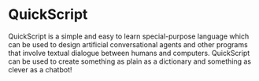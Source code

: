# QuickScript
QuickScript is a simple and easy to learn special-purpose language which can be used to design artificial conversational agents and other programs that involve textual dialogue between humans and computers. QuickScript can be used to create something as plain as a dictionary and something as clever as a chatbot!
